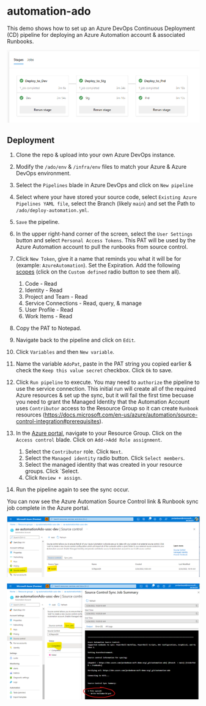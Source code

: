# automation-ado

This demo shows how to set up an Azure DevOps Continuous Deployment (CD) pipeline for deploying an Azure Automation account & associated Runbooks.

![adoPipeline](.img/adoPipeline.png)

## Deployment

1.  Clone the repo & upload into your own Azure DevOps instance.

1.  Modify the `/ado/env` & `/infra/env` files to match your Azure & Azure DevOps environment.

1.  Select the `Pipelines` blade in Azure DevOps and click on `New pipeline`

1.  Select where your have stored your source code, select `Existing Azure Pipelines YAML file`, select the Branch (likely `main`) and set the Path to `/ado/deploy-automation.yml`.

1.  `Save` the pipeline.

1.  In the upper right-hand corner of the screen, select the `User Settings` button and select `Personal Access Tokens`. This PAT will be used by the Azure Automation account to pull the runbooks from source control.

1.  Click `New Token`, give it a name that reminds you what it will be for (example: `AzureAutomation`). Set the Expiration. Add the following [scopes](https://docs.microsoft.com/en-us/azure/automation/source-control-integration#minimum-pat-permissions-for-azure-devops) (click on the `Custom defined` radio button to see them all).
    1.  Code - Read
    1.  Identity - Read
    1.  Project and Team - Read
    1.  Service Connections - Read, query, & manage
    1.  User Profile - Read
    1.  Work Items - Read

1.  Copy the PAT to Notepad.

1.  Navigate back to the pipeline and click on `Edit`.

1.  Click `Variables` and then `New variable`.

1.  Name the variable `AdoPat`, paste in the PAT string you copied earlier & check the `Keep this value secret` checkbox. Click `Ok` to save.

1.  Click `Run pipeline` to execute. You may need to `authorize` the pipeline to use the service connection. This initial run will create all of the required Azure resources & set up the sync, but it will fail the first time becuase you need to grant the Managed Identity that the Automation Account uses `Contributor` access to the Resource Group so it can create `Runbook` resources (https://docs.microsoft.com/en-us/azure/automation/source-control-integration#prerequisites).

1.  In the [Azure portal](https://portal.azure.com), navigate to your Resource Group. Click on the `Access control` blade. Click on `Add->Add Role assignment`.
    1.  Select the `Contributor` role. Click `Next`.
    1.  Select the `Managed identity` radio button. Click `Select members`.
    1.  Select the managed identity that was created in your resource groups. Click `Select.
    1.  Click `Review + assign`.

1.  Run the pipeline again to see the sync occur.

You can now see the Azure Automation Source Control link & Runbook sync job complete in the Azure portal.

![vsoGit](.img/vsoGit.png)

![syncJobCompleted](.img/syncJobCompleted.png)
